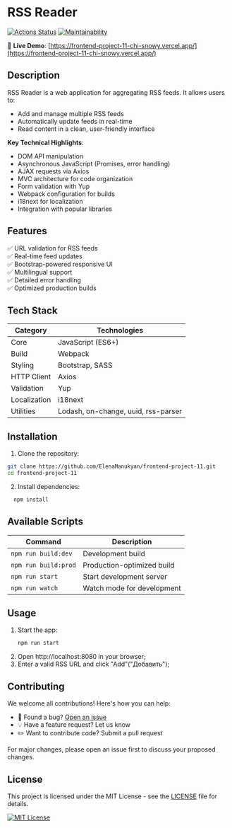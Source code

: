 # RSS Reader

[![Actions Status](https://github.com/ElenaManukyan/frontend-project-11/actions/workflows/hexlet-check.yml/badge.svg)](https://github.com/ElenaManukyan/frontend-project-11/actions)
[![Maintainability](https://api.codeclimate.com/v1/badges/d575f795153d8c37a66f/maintainability)](https://codeclimate.com/github/ElenaManukyan/frontend-project-11/maintainability)

🔗 **Live Demo**: [https://frontend-project-11-chi-snowy.vercel.app/](https://frontend-project-11-chi-snowy.vercel.app/)

## Description
RSS Reader is a web application for aggregating RSS feeds. It allows users to:
- Add and manage multiple RSS feeds
- Automatically update feeds in real-time
- Read content in a clean, user-friendly interface

**Key Technical Highlights**:
- DOM API manipulation
- Asynchronous JavaScript (Promises, error handling)
- AJAX requests via Axios
- MVC architecture for code organization
- Form validation with Yup
- Webpack configuration for builds
- i18next for localization
- Integration with popular libraries

## Features
✅ URL validation for RSS feeds  
✅ Real-time feed updates  
✅ Bootstrap-powered responsive UI  
✅ Multilingual support  
✅ Detailed error handling  
✅ Optimized production builds  

## Tech Stack
| Category       | Technologies |
|----------------|--------------|
| Core           | JavaScript (ES6+) |
| Build          | Webpack |
| Styling        | Bootstrap, SASS |
| HTTP Client    | Axios |
| Validation     | Yup |
| Localization   | i18next |
| Utilities      | Lodash, on-change, uuid, rss-parser |

## Installation
1. Clone the repository:
```bash
git clone https://github.com/ElenaManukyan/frontend-project-11.git
cd frontend-project-11
```
2. Install dependencies:
 ```bash
   npm install
```
## Available Scripts

| Command               | Description                          |
|-----------------------|--------------------------------------|
| `npm run build:dev`   | Development build                    |
| `npm run build:prod`  | Production-optimized build           |
| `npm run start`       | Start development server             |
| `npm run watch`       | Watch mode for development           |

## Usage

1. Start the app:
   ```bash
   npm run start
   ```
2. Open http://localhost:8080 in your browser;
3. Enter a valid RSS URL and click "Add"("Добавить");
## Contributing

We welcome all contributions! Here's how you can help:

- 🐛 Found a bug? [Open an issue](https://github.com/your/repo/issues)
- 💡 Have a feature request? Let us know
- ✏️ Want to contribute code? Submit a pull request

For major changes, please open an issue first to discuss your proposed changes.

## License

This project is licensed under the MIT License - see the [LICENSE](LICENSE) file for details.

[![MIT License](https://img.shields.io/badge/license-MIT-blue.svg)](https://opensource.org/licenses/MIT)
